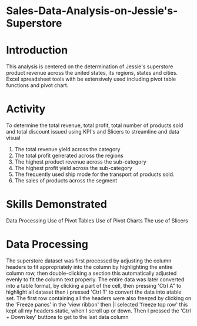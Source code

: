 # Sales-Data-Analysis-on-Jessie's-Superstore

# **Introduction**
This analysis is centered on the determination of Jessie's superstore product revenue across the united states, its regions, states and cities. Excel spreadsheet tools with be extensively used including pivot table functions and pivot chart. 

# **Activity**
To determine the total revenue, total profit, total number of products sold and total discount issued using KPI's and Slicers to streamline and data visual
1. The total revenue yield across the category
2. The total profit generated across the regions
3. The highest product revenue across the sub-category
4. The highest profit yield across the sub-category
5. The frequently used ship mode for the transport of products sold.
6. The sales of products across the segment

# **Skills Demonstrated**
Data Processing
Use of Pivot Tables
Use of Pivot Charts
The use of Slicers

# **Data Processing**
The superstore dataset was first processed by adjusting the column headers to fit appropriately into the column by highlighting the entire column row, then double-clicking a section this automatically adjusted evenly to fit the column text properly. The entire data was later converted into a table format, by clicking a part of the cell, then pressing 'Ctrl A" to highlight all dataset then i pressed 'Ctrl T' to convert the data into atable set. The first row containing all the headers were also freezed by clicking on the 'Freeze panes' in the 'view ribbon' then |I selected 'freeze top row' this kept all my headers static, when I scroll up or down. Then I pressed the 'Ctrl + Down key' buttons to get to the last data column 






